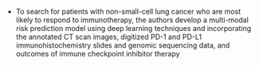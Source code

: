 - To search for patients with non-small-cell lung cancer who are most likely to respond to immunotherapy, the authors develop a multi-modal risk prediction model using deep learning techniques and incorporating the annotated CT scan images, digitized PD-1 and PD-L1 immunohistochemistry slides and genomic sequencing data, and outcomes of immune checkpoint inhibitor therapy
